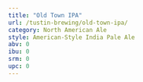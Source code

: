 ```yaml
---
title: "Old Town IPA"
url: /tustin-brewing/old-town-ipa/
category: North American Ale
style: American-Style India Pale Ale
abv: 0
ibu: 0
srm: 0
upc: 0
---
```


